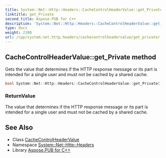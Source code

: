 ```yaml
---
title: System::Net::Http::Headers::CacheControlHeaderValue::get_Private method
linktitle: get_Private
second_title: Aspose.PUB for C++
description: 'System::Net::Http::Headers::CacheControlHeaderValue::get_Private method. Gets the value that determines if the HTTP response message or its part is intended for a single user and must not be cached by a shared cache in C++.'
type: docs
weight: 2200
url: /cpp/system.net.http.headers/cachecontrolheadervalue/get_private/
---
```

## CacheControlHeaderValue::get_Private method


Gets the value that determines if the HTTP response message or its part is intended for a single user and must not be cached by a shared cache.

```cpp
bool System::Net::Http::Headers::CacheControlHeaderValue::get_Private()
```


### ReturnValue

The value that determines if the HTTP response message or its part is intended for a single user and must not be cached by a shared cache.

## See Also

* Class [CacheControlHeaderValue](../)
* Namespace [System::Net::Http::Headers](../../)
* Library [Aspose.PUB for C++](../../../)
